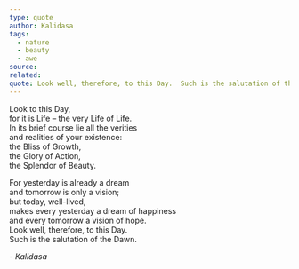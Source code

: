 ```yaml
---
type: quote
author: Kalidasa
tags:
  - nature
  - beauty
  - awe
source: 
related: 
quote: Look well, therefore, to this Day.  Such is the salutation of the Dawn.
---
```

Look to this Day,  
for it is Life – the very Life of Life.  
In its brief course lie all the verities  
and realities of your existence:  
the Bliss of Growth,  
the Glory of Action,  
the Splendor of Beauty.  

For yesterday is already a dream  
and tomorrow is only a vision;  
but today, well-lived,  
makes every yesterday a dream of happiness  
and every tomorrow a vision of hope.  
Look well, therefore, to this Day.  
Such is the salutation of the Dawn.

*- Kalidasa* 